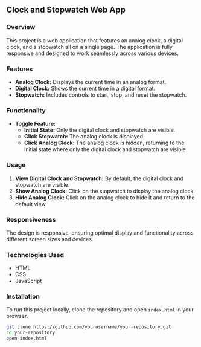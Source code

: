 ## Clock and Stopwatch Web App

### Overview

This project is a web application that features an analog clock, a digital clock, and a stopwatch all on a single page. The application is fully responsive and designed to work seamlessly across various devices.

### Features

- **Analog Clock:** Displays the current time in an analog format.
- **Digital Clock:** Shows the current time in a digital format.
- **Stopwatch:** Includes controls to start, stop, and reset the stopwatch.

### Functionality

- **Toggle Feature:**
  - **Initial State:** Only the digital clock and stopwatch are visible.
  - **Click Stopwatch:** The analog clock is displayed.
  - **Click Analog Clock:** The analog clock is hidden, returning to the initial state where only the digital clock and stopwatch are visible.

### Usage

1. **View Digital Clock and Stopwatch:** By default, the digital clock and stopwatch are visible.
2. **Show Analog Clock:** Click on the stopwatch to display the analog clock.
3. **Hide Analog Clock:** Click on the analog clock to hide it and return to the default view.

### Responsiveness

The design is responsive, ensuring optimal display and functionality across different screen sizes and devices.

### Technologies Used

- HTML
- CSS
- JavaScript

### Installation

To run this project locally, clone the repository and open `index.html` in your browser.

```bash
git clone https://github.com/yourusername/your-repository.git
cd your-repository
open index.html
